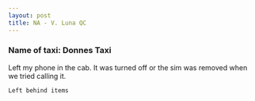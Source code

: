 ```yaml
---
layout: post
title: NA - V. Luna QC
---
```


### Name of taxi: Donnes Taxi

Left my phone in the cab. It was turned off or the sim was removed when we tried calling it.

```Left behind items```
